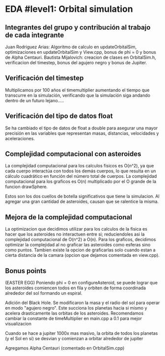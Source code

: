 # EDA #level1: Orbital simulation

## Integrantes del grupo y contribución al trabajo de cada integrante

Juan Rodriguez Arias: Algoritmo de calculo en updateOrbitalSim, optimizaciones en updateOrbitalSim y View.cpp, bonus de phi = 0 y bonus de Alpha Centauri.
Bautista Mijalovich: creacion de clases en OrbitalSim.h, verificacion del timestep, bonus del agujero negro y bonus de Jupiter.

## Verificación del timestep

Multiplicamos por 100 años el timemultiplier aumentando el tiempo que transcurre en la simulación,
verificando que la simulación siga andando dentro de un futuro lejano.....

## Verificación del tipo de datos float

Se ha cambiado el tipo de datos de float a double para asegurar una mayor precisión
en las variables que representan masas, distancias, velocidades y aceleraciones.

## Complejidad computacional con asteroides

La complejidad computacional para los calculos fisicos es O(n^2), ya que cada cuerpo interactúa con todos
los demás cuerpos, lo que resulta en un cálculo cuadrático en función del número total de cuerpos. La complejidad computacional para los graficos es O(n) multiplicado por el O grande de la funcion drawSphere. 

Estos son los dos cuellos de botella significativos que tiene la simulacion. Al agregar una gran cantidad de asteroides, causan que se ralentice la misma.

## Mejora de la complejidad computacional

La optimizacion que decidimos utilizar para los calculos de la fisica es hacer que los asteroides no interactuen entre si; reduciendoles asi la complejidad computacional de O(n^2) a O(n). Para los graficos, decidimos optimizar la complejidad al no graficar las asteroides como esferas sino como puntos. Tambien existe la opcion de graficarlas solo cuando estan a cierta distancia de la camara (opcion que dejamos comentada en view.cpp).

## Bonus points

(EASTER EGG) Poniendo phi = 0 en configureAsteroid, se puede lograr que los asteroides comiencen todos en fila y orbiten de forma coordinada alrededor del sol formando un espiral.

Adición del Black Hole. Se modificaron la masa y el radio del sol para operar en modo "agujero negro". Este succiona los planetas hacia si mismo y acelera drasticamente las orbitas de los asteroides. Recomendamos cambiar la constante de timeMultiplier en main.cpp a 0.1 para mejor visualizacion 

Cuando se hace a jupiter 1000x mas masivo, la orbita de todos los planetas (y el Sol en si) se desvian y comienzan a orbitar alrededor de jupiter

Agregamos Alpha Centauri (comentado en OrbitalSim.cpp)
